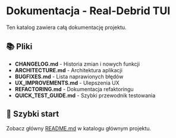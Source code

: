 # Dokumentacja - Real-Debrid TUI

Ten katalog zawiera całą dokumentację projektu.

## 📚 Pliki

- **CHANGELOG.md** - Historia zmian i nowych funkcji
- **ARCHITECTURE.md** - Architektura aplikacji
- **BUGFIXES.md** - Lista naprawionych błędów
- **UX_IMPROVEMENTS.md** - Ulepszenia UX
- **REFACTORING.md** - Dokumentacja refaktoringu
- **QUICK_TEST_GUIDE.md** - Szybki przewodnik testowania

## 🚀 Szybki start

Zobacz główny [README.md](../README.md) w katalogu głównym projektu.

